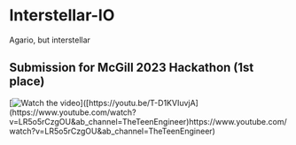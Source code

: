 # Interstellar-IO
Agario, but interstellar

## Submission for McGill 2023 Hackathon (1st place)
[![Watch the video]([https://img.youtube.com/vi/T-D1KVIuvjA/maxresdefault.jpg](https://i.ytimg.com/an_webp/LR5o5rCzgOU/mqdefault_6s.webp?du=3000&sqp=CK65pqoG&rs=AOn4CLDc1f9_KNE3P1H6sTMjfra92-b-hg))]([https://youtu.be/T-D1KVIuvjA](https://www.youtube.com/watch?v=LR5o5rCzgOU&ab_channel=TheTeenEngineer)https://www.youtube.com/watch?v=LR5o5rCzgOU&ab_channel=TheTeenEngineer)
